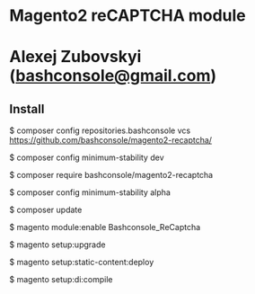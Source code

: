 # Magento2 reCAPTCHA module
# Alexej Zubovskyi (bashconsole@gmail.com)


## Install


$ composer config repositories.bashconsole vcs https://github.com/bashconsole/magento2-recaptcha/

$ composer config minimum-stability dev

$ composer require bashconsole/magento2-recaptcha

$ composer config minimum-stability alpha

$ composer update

$ magento module:enable Bashconsole_ReCaptcha

$ magento setup:upgrade

$ magento setup:static-content:deploy

$ magento setup:di:compile
